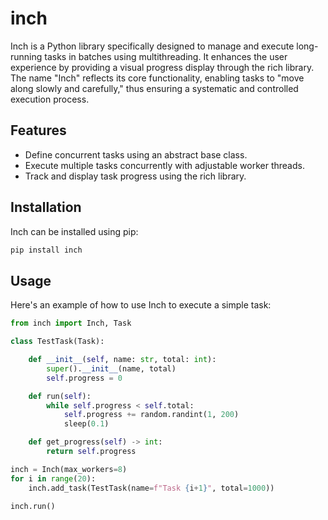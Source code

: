 # inch

Inch is a Python library specifically designed to manage and execute long-running tasks in batches using multithreading. It enhances the user experience by providing a visual progress display through the rich library. The name "Inch" reflects its core functionality, enabling tasks to "move along slowly and carefully," thus ensuring a systematic and controlled execution process.

## Features

- Define concurrent tasks using an abstract base class.
- Execute multiple tasks concurrently with adjustable worker threads.
- Track and display task progress using the rich library.

## Installation

Inch can be installed using pip:

```bash
pip install inch
```

## Usage

Here's an example of how to use Inch to execute a simple task:

```python
from inch import Inch, Task

class TestTask(Task):

    def __init__(self, name: str, total: int):
        super().__init__(name, total)
        self.progress = 0

    def run(self):
        while self.progress < self.total:
            self.progress += random.randint(1, 200)
            sleep(0.1)

    def get_progress(self) -> int:
        return self.progress

inch = Inch(max_workers=8)
for i in range(20):
    inch.add_task(TestTask(name=f"Task {i+1}", total=1000))

inch.run()
```
